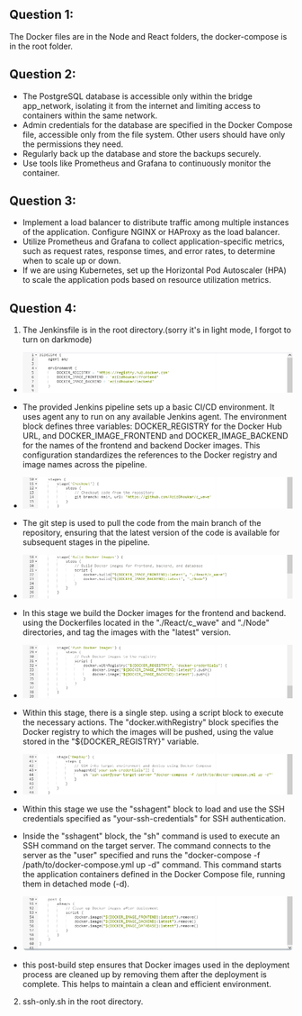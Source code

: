 ## Question 1:
The Docker files are in the Node and React folders, the docker-compose is in the root folder.

## Question 2:
- The PostgreSQL database is accessible only within the bridge app_network, isolating it from the internet and limiting access to containers within the same network.
- Admin credentials for the database are specified in the Docker Compose file, accessible only from the file system. Other users should have only the permissions they need.
- Regularly back up the database and store the backups securely.
- Use tools like Prometheus and Grafana to continuously monitor the container.

## Question 3:
- Implement a load balancer to distribute traffic among multiple instances of the application. Configure NGINX or HAProxy as the load balancer.
- Utilize Prometheus and Grafana to collect application-specific metrics, such as request rates, response times, and error rates, to determine when to scale up or down.
- If we are using Kubernetes, set up the Horizontal Pod Autoscaler (HPA) to scale the application pods based on resource utilization metrics.

## Question 4:
1. The Jenkinsfile is in the root directory.(sorry it's in light mode, I forgot to turn on darkmode)
- ![Alt text](./images/0.png)
- The provided Jenkins pipeline sets up a basic CI/CD environment. It uses agent any to run on any available Jenkins agent. The environment block defines three variables: DOCKER_REGISTRY for the Docker Hub URL, and DOCKER_IMAGE_FRONTEND and DOCKER_IMAGE_BACKEND for the names of the frontend and backend Docker images. This configuration standardizes the references to the Docker registry and image names across the pipeline.
- ![Alt text](./images/1.png)
- The git step is used to pull the code from the main branch of the repository, ensuring that the latest version of the code is available for subsequent stages in the pipeline.
- ![Alt text](./images/2.png)
- In this stage we build the Docker images for the frontend and backend. using the Dockerfiles located in the "./React/c_wave" and "./Node" directories, and tag the images with the "latest" version.
- ![Alt text](./images/3.png)
- Within this stage, there is a single step. using a script block to execute the necessary actions. The "docker.withRegistry" block specifies the Docker registry to which the images will be pushed, using the value stored in the "${DOCKER_REGISTRY}" variable.
- ![Alt text](./images/4.png)
- Within this stage we use the "sshagent" block to load and use the SSH credentials specified as "your-ssh-credentials" for SSH authentication.

- Inside the "sshagent" block, the "sh" command is used to execute an SSH command on the target server. The command connects to the server as the "user" specified and runs the "docker-compose -f /path/to/docker-compose.yml up -d" command. This command starts the application containers defined in the Docker Compose file, running them in detached mode (-d).
- ![Alt text](./images/5.png)
- this post-build step ensures that Docker images used in the deployment process are cleaned up by removing them after the deployment is complete. This helps to maintain a clean and efficient environment.

2. ssh-only.sh in the root directory.
